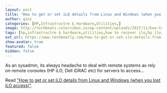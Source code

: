```yaml
---
layout: post
title: "How to get or set iLO details from Linux and Windows (when you lost iLO access)"
author: gini
categories: [HP,Infrastructre & Hardware,Utilities,]
image: http://techbeats.colorvibes.in/wp-content/uploads/2017/11/how-to-get-or-set-ilo-details-from-linux-or-windows.png
tags: [hp,infrastructre & hardware,utilities,how to recover ilo,hp ilo,ilo,server ilo,]
ext_url: https://www.techbeatly.com/how-to-get-or-set-ilo-details-from-linux-and-windows-when-you-lost-ilo-access/
show-avatar: true
featured: false
hidden: false
---
```


As an sysadmin, its always headache to deal with remote systems as rely on remote consoles (HP iLO, Dell iDRAC etc) for servers to access...

Read ["How to get or set iLO details from Linux and Windows (when you lost iLO access)"](https://www.techbeatly.com/how-to-get-or-set-ilo-details-from-linux-and-windows-when-you-lost-ilo-access/).